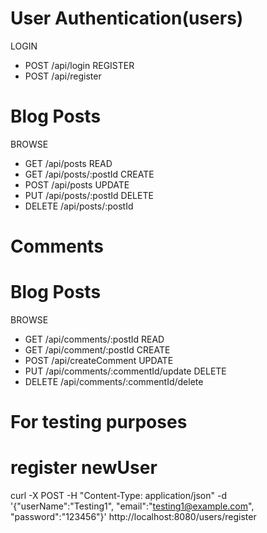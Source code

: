 
# User Authentication(users)
LOGIN
- POST /api/login                  <!-- Authenticate a user and generate a session token --> <!-- Done✅✅ -->
REGISTER
- POST /api/register               <!-- Register a new user account --> <!-- Done✅✅ -->

# Blog Posts
BROWSE
- GET /api/posts        <!-- Retrieve a list of all published blog posts with their comments --> <!-- Done✅✅ -->
READ
- GET /api/posts/:postId           <!-- Retrieve  blog post, including comments --> 
CREATE
- POST /api/posts                  <!-- Create a new blog post --> <!-- Done✅✅ -->
UPDATE
- PUT /api/posts/:postId           <!-- Edit an existing blog post --> <!-- Done✅✅ -->
DELETE
- DELETE /api/posts/:postId        <!-- Delete an existing blog post --> <!-- Done✅✅ -->

# Comments 
# Blog Posts
BROWSE
- GET /api/comments/:postId            <!-- Retrieve a list of all published blog posts --> <!-- Done✅✅ -->
READ
- GET /api/comment/:postId                <!-- Retrieve a specific comment --> <!-- Done✅✅ --> 
CREATE
- POST /api/createComment              <!-- Create a new comment --> <!-- Done✅✅ -->
UPDATE
- PUT /api/comments/:commentId/update    <!-- Edit an existing comment --> <!-- Done✅✅ -->
DELETE
- DELETE /api/comments/:commentId/delete  <!-- Delete an existing comments --> <!-- Done✅✅ -->


# For testing purposes

# register newUser
curl -X POST   -H "Content-Type: application/json"   -d '{"userName":"Testing1", "email":"testing1@example.com", "password":"123456"}'   http://localhost:8080/users/register
